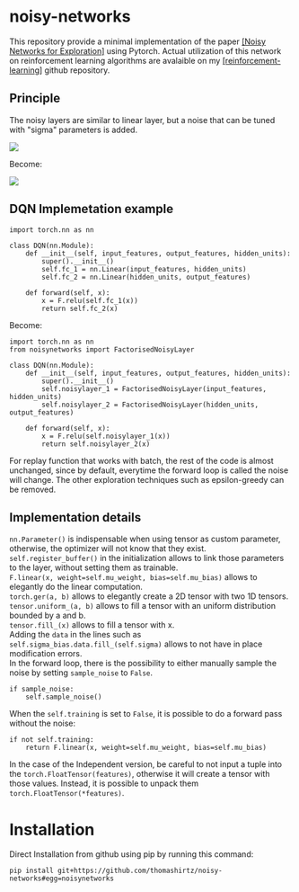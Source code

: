 <!-- This is commented out. -->
# noisy-networks

This repository provide a minimal implementation of the paper [[Noisy Networks for Exploration]](https://arxiv.org/pdf/1706.10295.pdf) using Pytorch. Actual utilization of this network on reinforcement learning algorithms are avalaible on my [[reinforcement-learning]](https://github.com/thomashirtz/reinforcement-learning) github repository.

## Principle 
The noisy layers are similar to linear layer, but a noise that can be tuned with "sigma" parameters is added.

<img src="https://render.githubusercontent.com/render/math?math=\Large y=w x%2Bb">

Become:  

<img src="https://render.githubusercontent.com/render/math?math=\Large y=\left(\mu^{w}%2B\sigma^{w} \odot \varepsilon^{w}\right) x %2B \mu^{b}%2B\sigma^{b} \odot \varepsilon^{b}">

## DQN Implemetation example

```
import torch.nn as nn

class DQN(nn.Module):
    def __init__(self, input_features, output_features, hidden_units):
        super().__init__()
        self.fc_1 = nn.Linear(input_features, hidden_units)
        self.fc_2 = nn.Linear(hidden_units, output_features)

    def forward(self, x):
        x = F.relu(self.fc_1(x))
        return self.fc_2(x)
```

Become:  

```
import torch.nn as nn
from noisynetworks import FactorisedNoisyLayer

class DQN(nn.Module):
    def __init__(self, input_features, output_features, hidden_units):
        super().__init__()
        self.noisylayer_1 = FactorisedNoisyLayer(input_features, hidden_units)
        self.noisylayer_2 = FactorisedNoisyLayer(hidden_units, output_features)

    def forward(self, x):
        x = F.relu(self.noisylayer_1(x))
        return self.noisylayer_2(x)
```
For replay function that works with batch, the rest of the code is almost unchanged, since by default, everytime the forward loop is called the noise will change. The other exploration techniques such as epsilon-greedy can be removed.

## Implementation details

`nn.Parameter()` is indispensable when using tensor as custom parameter, otherwise, the optimizer will not know that they exist.  
`self.register_buffer()` in the initialization allows to link those parameters to the layer, without setting them as trainable.  
`F.linear(x, weight=self.mu_weight, bias=self.mu_bias)` allows to elegantly do the linear computation.  
`torch.ger(a, b)` allows to elegantly create a 2D tensor with two 1D tensors.  
`tensor.uniform_(a, b)` allows to fill a tensor with an uniform distribution bounded by a and b.  
`tensor.fill_(x)` allows to fill a tensor with x.  
Adding the `data` in the lines such as `self.sigma_bias.data.fill_(self.sigma)` allows to not have in place modification errors.  
In the forward loop, there is the possibility to either manually sample the noise by setting `sample_noise` to `False`.  
```
if sample_noise:
    self.sample_noise()
```

When the `self.training` is set to `False`, it is possible to do a forward pass without the noise:  
```
if not self.training:
    return F.linear(x, weight=self.mu_weight, bias=self.mu_bias)
```

In the case of the Independent version, be careful to not input a tuple into the `torch.FloatTensor(features)`, otherwise it will create a tensor with those values. Instead, it is possible to unpack them `torch.FloatTensor(*features)`.  

# Installation
Direct Installation from github using pip by running this command:
```
pip install git+https://github.com/thomashirtz/noisy-networks#egg=noisynetworks
```


